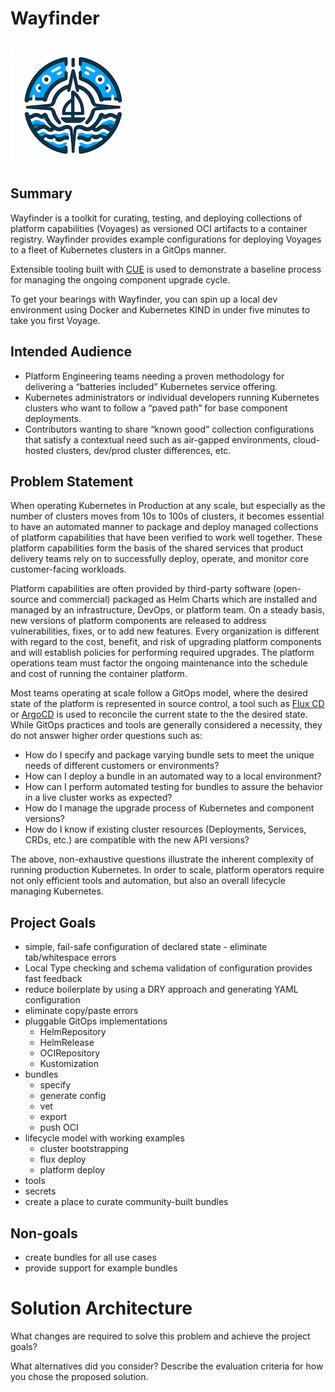 # Wayfinder

![Wayfinder Logo](docs/img/wayfinder_200.png)

## Summary

Wayfinder is a toolkit for curating, testing, and deploying collections of platform capabilities (Voyages) as versioned OCI artifacts to a container registry.  Wayfinder provides example configurations for deploying Voyages to a fleet of Kubernetes clusters in a GitOps manner.  

Extensible tooling built with [CUE](https://cuelang.org) is used to demonstrate a baseline process for managing the ongoing component upgrade cycle.  

To get your bearings with Wayfinder, you can spin up a local dev environment using Docker and Kubernetes KIND in under five minutes to take you first Voyage. 

## Intended Audience

- Platform Engineering teams needing a proven methodology for delivering a “batteries included” Kubernetes service offering.
- Kubernetes administrators or individual developers running Kubernetes clusters who want to follow a “paved path” for base component deployments.
- Contributors wanting to share “known good” collection configurations that satisfy a contextual need such as air-gapped environments, cloud-hosted clusters, dev/prod cluster differences, etc.

## Problem Statement

When operating Kubernetes in Production at any scale, but especially as the number of clusters moves from 10s to 100s of clusters, it becomes essential to have an automated manner to package and deploy managed collections of platform capabilities that have been verified to work well together. These platform capabilities form the basis of the shared services that product delivery teams rely on to successfully deploy, operate, and monitor core customer-facing workloads.

Platform capabilities are often provided by third-party software (open-source and commercial) packaged as Helm Charts which are installed and managed by an infrastructure, DevOps, or platform team. On a steady basis, new versions of platform components are released to address vulnerabilities, fixes, or to add new features. Every organization is different with regard to the  cost, benefit, and risk of upgrading platform components and will establish policies for performing required upgrades.  The platform operations team must factor the ongoing maintenance into the schedule and cost of running the container platform.   

Most teams operating at scale follow a GitOps model, where the desired state of the platform is represented in source control, a tool such as [Flux CD](https://fluxcd.io/) or [ArgoCD](https://argo-cd.readthedocs.io/) is used to reconcile the current state to the the desired state. While GitOps practices and tools are generally considered a necessity, they do not answer higher order questions such as: 

- How do I specify and package varying bundle sets to meet the unique needs of different customers or environments?
- How can I deploy a bundle in an automated way to a local environment?
- How can I perform automated testing for bundles to assure the behavior in a live cluster works as expected?
- How do I manage the upgrade process of Kubernetes and component versions?
- How do I know if existing cluster resources (Deployments, Services, CRDs, etc.) are compatible with the new API versions?

The above, non-exhaustive questions illustrate the inherent complexity of running production Kubernetes. In order to scale, platform operators require not only efficient tools and automation, but also an overall lifecycle managing Kubernetes.

## Project Goals

- simple, fail-safe configuration of declared state - eliminate tab/whitespace errors
- Local Type checking and schema validation of configuration provides fast feedback
- reduce boilerplate by using a DRY approach and generating YAML configuration
- eliminate copy/paste errors
- pluggable GitOps implementations
    - HelmRepository
    - HelmRelease
    - OCIRepository
    - Kustomization
- bundles
    - specify
    - generate config
    - vet
    - export
    - push OCI
- lifecycle model with working examples
    - cluster bootstrapping
    - flux deploy
    - platform deploy
- tools
- secrets
- create a place to curate community-built bundles

## Non-goals

- create bundles for all use cases
- provide support for example bundles

# Solution Architecture

What changes are required to solve this problem and achieve the project goals?

What alternatives did you consider? Describe the evaluation criteria for how you chose the proposed solution.

